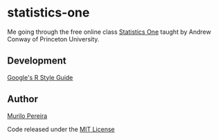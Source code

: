 # statistics-one

Me going through the free online class
[Statistics One](https://www.coursera.org/course/stats1)
taught by Andrew Conway of Princeton University.

## Development
[Google's R Style Guide](http://google-styleguide.googlecode.com/svn/trunk/Rguide.xml)

## Author
[Murilo Pereira](http://murilopereira.com)

Code released under the [MIT License](http://opensource.org/licenses/MIT)
